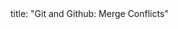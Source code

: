 <frontmatter>
title: "Git and Github: Merge Conflicts"
</frontmatter>

<include src="navbar.md" boilerplate />

<include src="unit-inPage-asFlat.md" boilerplate />